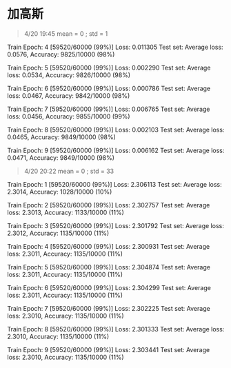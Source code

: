 # 加高斯 
> 4/20 19:45
> mean = 0 ; std = 1

Train Epoch: 4 [59520/60000 (99%)]      Loss: 0.011305
Test set: Average loss: 0.0576, Accuracy: 9825/10000 (98%)

Train Epoch: 5 [59520/60000 (99%)]      Loss: 0.002290
Test set: Average loss: 0.0534, Accuracy: 9826/10000 (98%)

Train Epoch: 6 [59520/60000 (99%)]      Loss: 0.000786
Test set: Average loss: 0.0467, Accuracy: 9842/10000 (98%)

Train Epoch: 7 [59520/60000 (99%)]      Loss: 0.006765
Test set: Average loss: 0.0456, Accuracy: 9855/10000 (99%)

Train Epoch: 8 [59520/60000 (99%)]      Loss: 0.002103
Test set: Average loss: 0.0465, Accuracy: 9849/10000 (98%)

Train Epoch: 9 [59520/60000 (99%)]      Loss: 0.006162
Test set: Average loss: 0.0471, Accuracy: 9849/10000 (98%)

> 4/20 20:22
> mean = 0 ; std = 33

Train Epoch: 1 [59520/60000 (99%)]      Loss: 2.306113
Test set: Average loss: 2.3014, Accuracy: 1028/10000 (10%)

Train Epoch: 2 [59520/60000 (99%)]      Loss: 2.302757
Test set: Average loss: 2.3013, Accuracy: 1133/10000 (11%)

Train Epoch: 3 [59520/60000 (99%)]      Loss: 2.301792
Test set: Average loss: 2.3012, Accuracy: 1135/10000 (11%)

Train Epoch: 4 [59520/60000 (99%)]      Loss: 2.300931
Test set: Average loss: 2.3011, Accuracy: 1135/10000 (11%)

Train Epoch: 5 [59520/60000 (99%)]      Loss: 2.304874
Test set: Average loss: 2.3011, Accuracy: 1135/10000 (11%)

Train Epoch: 6 [59520/60000 (99%)]      Loss: 2.304299
Test set: Average loss: 2.3011, Accuracy: 1135/10000 (11%)

Train Epoch: 7 [59520/60000 (99%)]      Loss: 2.302225
Test set: Average loss: 2.3010, Accuracy: 1135/10000 (11%)

Train Epoch: 8 [59520/60000 (99%)]      Loss: 2.301333
Test set: Average loss: 2.3010, Accuracy: 1135/10000 (11%)

Train Epoch: 9 [59520/60000 (99%)]      Loss: 2.303441
Test set: Average loss: 2.3010, Accuracy: 1135/10000 (11%)